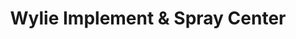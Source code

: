 ---
title: "Wylie Implement & Spray Center"
url: /amarillo/wylie-implement-and-spray-center/
shop: agrarian
---